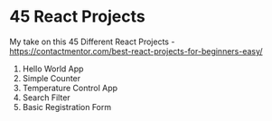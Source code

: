 # 45 React Projects

My take on this 45 Different React Projects - https://contactmentor.com/best-react-projects-for-beginners-easy/

1. Hello World App
2. Simple Counter
3. Temperature Control App
4. Search Filter
5. Basic Registration Form
